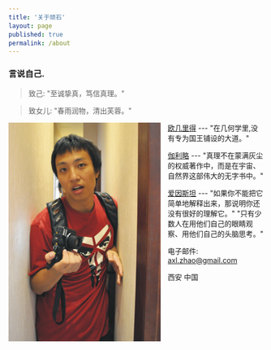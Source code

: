 ```yaml
---
title: '关于顽石'
layout: page
published: true
permalink: /about
---
```


### 言说自己. 

>致己: "至诚挚真，笃信真理。"

>致女儿: "春雨润物，清出芙蓉。"

<img src="/images/axl.png" style="width: 300px; float:left;margin:0 1em 1em 0;" alt="顽石" />

[欧几里得](http://baike.baidu.com/view/5841.htm) --- "在几何学里,没有专为国王铺设的大道。"

[伽利略](http://baike.baidu.com/view/332471.htm) --- "真理不在蒙满灰尘的权威著作中，而是在宇宙、自然界这部伟大的无字书中。"

[爱因斯坦](http://baike.baidu.com/view/2526.htm) --- "如果你不能把它简单地解释出来，那说明你还没有很好的理解它。" "只有少数人在用他们自己的眼睛观察、用他们自己的头脑思考。"

电子邮件: axl.zhao@gmail.com

西安 中国
